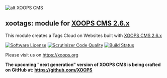 ![alt XOOPS CMS](https://xoops.org/images/logoXoops4GithubRepository.png)
## xootags: module for [XOOPS CMS 2.6.x](https://github.com/XOOPS/XoopsCore)

This module creates a Tags Cloud on Websites built with [XOOPS CMS 2.6.x](https://github.com/XOOPS/XoopsCore)

[![Software License](https://img.shields.io/badge/license-GPL-brightgreen.svg?style=flat)](LICENSE) 
[![Scrutinizer Code Quality](https://scrutinizer-ci.com/g/mambax7/xootags/badges/quality-score.png?b=master)](https://scrutinizer-ci.com/g/mambax7/xootags/?branch=master)
[![Build Status](https://scrutinizer-ci.com/g/mambax7/xootags/badges/build.png?b=master)](https://scrutinizer-ci.com/g/mambax7/xootags/build-status/master)

Please visit us on https://xoops.org

**The upcoming "next generation" version of XOOPS CMS is being crafted on GitHub at: https://github.com/XOOPS**
